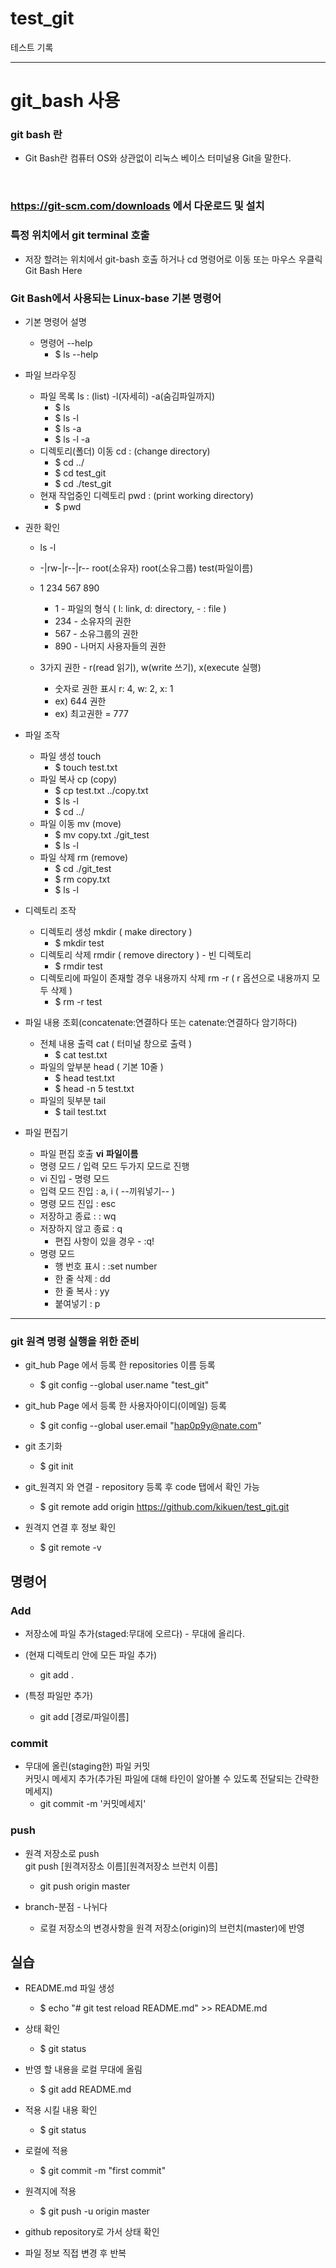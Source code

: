  # test_git
 테스트 기록

----------------------------------------------------------------------------------------------------------------

 # git_bash 사용

 ### git bash 란

 * Git Bash란 컴퓨터 OS와 상관없이 리눅스 베이스 터미널용 Git을 말한다.
 
 <br>
  
 ### https://git-scm.com/downloads 에서 다운로드 및 설치
 
 ### 특정 위치에서 git terminal 호출 
 
 * 저장 할려는 위치에서 git-bash 호출 하거나 cd 명령어로 이동 또는 마우스 우클릭 Git Bash Here


 ### Git Bash에서 사용되는 Linux-base 기본 명령어 
 
 * 기본 명령어 설명
 	+ 명령어 --help
 		- $ ls --help
 
 * 파일 브라우징
	+ 파일 목록 ls :  (list) -l(자세히) -a(숨김파일까지)
	 	- $ ls
	 	- $ ls -l
	 	- $ ls -a
	 	- $ ls -l -a
	+ 디렉토리(폴더) 이동 cd :  (change directory)
		- $ cd ../
		- $ cd test_git
		- $ cd ./test_git
	+ 현재 작업중인 디렉토리 pwd :  (print working directory)
		- $ pwd
		
 *  권한 확인
	+ ls -l
	
	+ -|rw-|r--|r-- root(소유자) root(소유그룹) test(파일이름)
	+ 1 234 567 890
	
		- 1 - 파일의 형식 ( l: link, d: directory, - : file ) 
		- 234 - 소유자의 권한
		- 567 - 소유그룹의 권한
		- 890 - 나머지 사용자들의 권한
		
	+ 3가지 권한 - r(read 읽기), w(write 쓰기), x(execute 실행)
		- 숫자로 권한 표시 r: 4, w: 2, x: 1
		- ex) 644 권한
		- ex) 최고권한 = 777
		
 * 파일 조작
	+ 파일 생성 touch 
		- $ touch test.txt
	+ 파일 복사 cp (copy)
		- $ cp test.txt ../copy.txt
		- $ ls -l
		- $ cd ../
	+ 파일 이동 mv (move)
		- $ mv copy.txt ./git_test
		- $ ls -l
	+ 파일 삭제 rm (remove)
		- $ cd ./git_test
		- $ rm copy.txt
		- $ ls -l


 * 디렉토리 조작
	+ 디렉토리 생성 mkdir ( make directory )
		- $ mkdir test
	+ 디렉토리 삭제 rmdir ( remove directory ) - 빈 디렉토리
		- $ rmdir test
	+ 디렉토리에 파일이 존재할 경우 내용까지 삭제 rm -r ( r 옵션으로 내용까지 모두 삭제 )
		- $ rm -r test

* 파일 내용 조회(concatenate:연결하다 또는 catenate:연결하다 암기하다)
	+ 전체 내용 출력 cat ( 터미널 창으로 출력 )
		- $ cat test.txt
	+ 파일의 앞부분 head ( 기본 10줄 )
		- $ head test.txt
		- $ head -n 5 test.txt 
	+ 파일의 뒷부분 tail
		- $ tail test.txt
	
 * 파일 편집기
	+ 파일 편집 호출 **vi** **파일이름**
	+ 명령 모드 / 입력 모드 두가지 모드로 진행
	+ vi 진입 - 명령 모드 
	+ 입력 모드 진입 : a, i  ( --끼워넣기-- )
	+ 명령 모드 진입 : esc
	+ 저장하고 종료 : : wq
	+ 저장하지 않고 종료 : q
		- 편집 사항이 있을 경우 - :q!
	+ 명령 모드
		- 행 번호 표시 : :set number
	  	- 한 줄 삭제 : dd
		- 한 줄 복사 : yy
		- 붙여넣기 : p
		
-----------------------------------------------------------------------------------------

 ### git 원격 명령 실행을 위한 준비
 
 * git_hub Page 에서 등록 한 repositories 이름 등록
	+ $ git config --global user.name "test_git"
	
 * git_hub Page 에서 등록 한 사용자아이디(이메일) 등록
	+ $ git config --global user.email "hap0p9y@nate.com"
	
 * git 초기화 
	+ $ git init
	
 * git_원격지 와 연결 - repository 등록 후 code 탭에서 확인 가능
	+ $ git remote add origin https://github.com/kikuen/test_git.git
	
 * 원격지 연결 후 정보 확인
	+ $ git remote -v

 ## 명령어 

 ### Add
 * 저장소에 파일 추가(staged:무대에 오르다) - 무대에 올리다.
 * (현재 디렉토리 안에 모든 파일 추가) 
 	+ git add .   

 * (특정 파일만 추가)
 	+ git add [경로/파일이름]


 ### commit
 * 무대에 올린(staging한) 파일 커밋
 <br> 커밋시 메세지 추가(추가된 파일에 대해 타인이 알아볼 수 있도록 전달되는 간략한 메세지)
 	+ git commit -m '커밋메세지'


 ### push
 * 원격 저장소로 push
 <br/> git push [원격저장소 이름][원격저장소 브런치 이름]
 	+ git push origin master


 * branch-분점 - 나뉘다
 	+ 로컬 저장소의 변경사항을 원격 저장소(origin)의 브런치(master)에 반영


 ## 실습

 * README.md 파일 생성
 	+ $ echo "# git test reload README.md" >> README.md

 * 상태 확인
	 + $ git status

 * 반영 할 내용을 로컬 무대에 올림
 	+ $ git add README.md

 * 적용 시킬 내용 확인
	 + $ git status

 * 로컬에 적용
 	+ $ git commit -m "first commit"

 * 원격지에 적용
 	+ $ git push -u origin master

 * github repository로 가서 상태 확인

 * 파일 정보 직접 변경 후 반복







